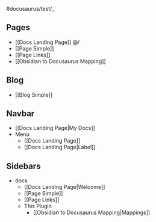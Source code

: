 #docusaurus/test/_

## Pages

- [[Docs Landing Page]] @/
- [[Page Simple]]
- [[Page Links]]
- [[Obsidian to Docusaurus Mapping]]

## Blog

- [[Blog Simple]]

## Navbar

- [[Docs Landing Page|My Docs]]
- Menu
  - [[Docs Landing Page]]
  - [[Docs Landing Page|Label]]

## Sidebars

- docs
  - [[Docs Landing Page|Welcome]]
  - [[Page Simple]]
  - [[Page Links]]
  - This Plugin
    - [[Obsidian to Docusaurus Mapping|Mappings]]
